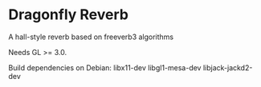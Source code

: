 # Dragonfly Reverb
A hall-style reverb based on freeverb3 algorithms

Needs GL >= 3.0.

Build dependencies on Debian: libx11-dev libgl1-mesa-dev libjack-jackd2-dev
